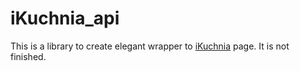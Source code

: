 # iKuchnia_api
This is a library to create elegant wrapper to [iKuchnia](https://ikuchnia.com.pl/) page.
It is not finished.

